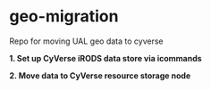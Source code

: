 # geo-migration
Repo for moving UAL geo data to cyverse


**1. Set up CyVerse iRODS data store via icommands** 

**2. Move data to CyVerse resource storage node**

